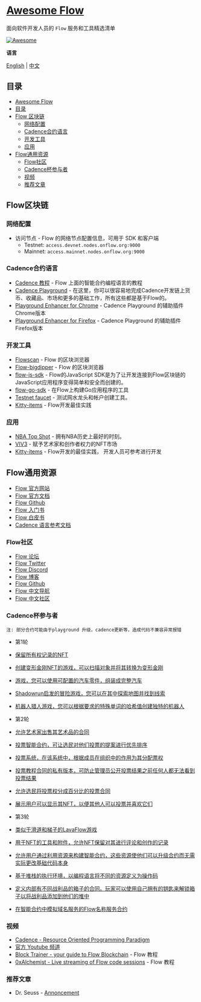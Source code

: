 # [Awesome Flow](https://github.com/onflow/flow) 

面向软件开发人员的 `Flow` 服务和工具精选清单

[![Awesome](https://cdn.rawgit.com/sindresorhus/awesome/d7305f38d29fed78fa85652e3a63e154dd8e8829/media/badge.svg)](https://github.com/sindresorhus/awesome)

**语言**

[English](README.md) | [中文](README-zh.md)

## 目录

- [Awesome Flow](#awesome-flow)
- [目录](#目录)
- [Flow 区块链](#Flow区块链)
  - [网络配置](#网络配置)
  - [Cadence合约语言](#Cadence合约语言)
  - [开发工具](#开发工具)
  - [应用](#应用)
- [Flow通用资源](#Flow通用资源)
  - [Flow社区](#Flow社区)
  - [Cadence杯参与者](#Cadence杯参与者)
  - [视频](#视频)
  - [推荐文章](#推荐文章)

## Flow区块链


### 网络配置

- 访问节点 - Flow 的网络节点配置信息，可用于 SDK 和客户端
  - Testnet: `access.devnet.nodes.onflow.org:9000`
  - Mainnet: `access.mainnet.nodes.onflow.org:9000`



### Cadence合约语言

- [Cadence 教程](https://docs.onflow.org/cadence/language) - Flow 上面的智能合约编程语言的教程
- [Cadence Playground](https://www.onflow.org/play) - 在这里，你可以很容易地完成Cadence开发链上货币、收藏品、市场和更多的基础工作，所有这些都是基于Flow的。
- [Playground Enhancer for Chrome](https://chrome.google.com/webstore/detail/flow-playground-enhancer/agjkjdemgkkmgdmeobefbmfiakkgkkdh) - Cadence Playground 的辅助插件 Chrome版本
- [Playground Enhancer for Firefox](https://addons.mozilla.org/en-US/firefox/addon/flow-playground-enhancer/) - Cadence Playground 的辅助插件 Firefox版本

### 开发工具

- [Flowscan](https://flowscan.org/) - Flow 的区块浏览器
- [Flow-bigdipper](https://flowscan.org/) - Flow 的区块浏览器
- [flow-js-sdk](https://github.com/onflow/flow-js-sdk) - Flow的JavaScript SDK是为了让开发连接到Flow区块链的JavaScript应用程序变得简单和安全而创建的。
- [flow-go-sdk](https://github.com/onflow/flow-go-sdk) - 在Flow上构建Go应用程序的工具
- [Testnet faucet](https://testnet-faucet.onflow.org) - 测试网水龙头和帐户创建工具。
- [Kitty-items](https://github.com/onflow/kitty-items) -  Flow开发最佳实践


### 应用

- [NBA Top Shot](https://www.nbatopshot.com/) - 拥有NBA历史上最好的时刻。
- [VIV3](https://viv3.com/) - 赋予艺术家和创作者权力的NFT市场
- [Kitty-items](https://github.com/onflow/kitty-items) -  Flow开发的最佳实践， 开发人员可参考进行开发


## Flow通用资源

- [Flow 官方网站](https://www.onflow.org/)
- [Flow 官方文档](https://www.onflow.org/docs)
- [Flow Github](https://github.com/onflow)
- [Flow 入门书](https://www.onflow.org/primer)
- [Flow 白皮书](https://www.onflow.org/technical-paper)
- [Cadence 语言参考文档](https://max-daunarovich.gitbook.io/flow-network)

### Flow社区

- [Flow 论坛](https://forum.onflow.org/)
- [Flow Twitter](https://twitter.com/flow_blockchain)
- [Flow Discord](https://discord.com/invite/flow)
- [Flow 博客](https://www.onflow.org/blog)
- [Flow Github](https://github.com/onflow)
- [Flow 中文导航](https://flowfans.org/)
- [Flow 中文社区](https://www.flowtimes.net/)


### Cadence杯参与者

`注: 部分合约可能由于playground 升级，cadence更新等，造成代码不兼容异常报错`

- 第1轮

- [保留所有权记录的NFT](https://play.onflow.org/62188087-bb62-4e1a-89cf-e437c729b5f0)
- [创建变形金刚NFT的游戏，可以扫描对象并将其转换为变形金刚](https://play.onflow.org/7f66d257-3e12-4ac7-a2d0-2db503eede22)
- [游戏，您可以使用可配置的汽车零件，组装成完整汽车](https://play.onflow.org/56099f70-d0c8-42eb-917c-9670554d764b)
- [Shadowrun启发的冒险游戏，您可以在其中探索地图并找到线索](https://play.onflow.org/159648c8-f6c2-49b1-8707-374f3efb80e8)
- [机器人猎人游戏，您可以根据要求的特殊单词的哈希值创建独特的机器人](https://play.onflow.org/bffa4e28-0eaf-430c-83ea-7d2465daf98d)

- 第2轮

- [允许艺术​​家出售其艺术品的合同](https://play.onflow.org/dd3edf29-5bd6-4782-b941-c021a9a374ca)
- [投票智能合约，可让选民对他们投票的提案进行优先排序](https://play.onflow.org/85fba518-818e-40fd-a546-78365657901c)
- [投票系统，在该系统中，根据成员在组织中的作用为其分配票权](https://play.onflow.org/b7e2df71-c362-4827-8332-80685956ca75)
- [投票教程合同的私有版本，可防止管理员公开投票结果之前任何人都无法看到投票结果](https://play.onflow.org/9ec6f096-60eb-4f7b-bfc1-abf15c572016)
- [允许选民将投票权分成百分比的投票合同](https://play.onflow.org/ea59b248-8e18-4862-9332-4a90c282c000)
- [展示用户可以显示其NFT，以便其他人可以投票并喜欢它们](https://play.onflow.org/6b4b846e-1681-4612-b2c2-f0dc8bbe92ce)

- 第3轮

- [类似于滑道和梯子的LavaFlow游戏](https://play.onflow.org/addb97cd-6a56-4033-a07c-c89b820f52bf)
- [用于NFT的工具和附件，允许NFT保留对其进行评论和创作的记录](https://play.onflow.org/4b24ef74-9fe6-4892-a8d4-ec91d1caee31)
- [允许用户通过利用资源来构建智能合约，这些资源使他们可以升级合约而无需实际更改基础代码本身](https://play.onflow.org/93dfe510-605c-42a6-90df-ae016b9b9f73)
- [基于堆栈的执行环境，以编程语言将不同的资源定义为操作码](https://play.onflow.org/8e5283ba-9e5b-4b41-be37-dbf55b6a26ea)
- [定义内部有不同战利品的箱子的合同。玩家可以使用自己拥有的钥匙来解锁箱子以将战利品添加到他们的堆中](https://play.onflow.org/50d7d7d3-a439-4d09-b3a2-207071804820)
- [在智能合约中模拟域名服务的Flow名称服务合约](https://play.onflow.org/e05e38b1-3e45-403e-ae7f-00788893395f)



### 视频
- [Cadence - Resource Oriented Programming Paradigm](https://www.youtube.com/watch?v=OYXIr3LuclE&t=64s)
- [官方 Youtube 频道](https://www.youtube.com/channel/UCs9r5lqmYQsKCpLB9jKwocg)
- [Block Trainer - your guide to Flow Blockchain](https://www.youtube.com/channel/UC5qtVf5CpV1kz6TolFFn3Rw) - Flow 教程
- [0xAlchemist - Live streaming of Flow code sessions](https://www.youtube.com/channel/UCMC_HV4H5qBuMSiK0Ngkufg) - Flow 教程


### 推荐文章

- Dr. Seuss - [Annoncement](https://medium.com/dapperlabs/dr-seuss-digital-collectibles-on-flow-by-the-creators-of-cryptokitties-7651835643a7)